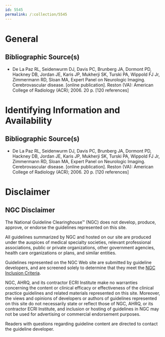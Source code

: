 ```yaml
---
id: 5545
permalink: /:collection/5545
---
```


# General

## Bibliographic Source(s)

- De La Paz RL, Seidenwurm DJ, Davis PC, Brunberg JA, Dormont PD, Hackney DB, Jordan JE, Karis JP, Mukherji SK, Turski PA, Wippold FJ Jr, Zimmermann RD, Sloan MA, Expert Panel on Neurologic Imaging. Cerebrovascular disease. [online publication]. Reston (VA): American College of Radiology (ACR); 2006. 20 p. [120 references]

# Identifying Information and Availability

## Bibliographic Source(s)

- De La Paz RL, Seidenwurm DJ, Davis PC, Brunberg JA, Dormont PD, Hackney DB, Jordan JE, Karis JP, Mukherji SK, Turski PA, Wippold FJ Jr, Zimmermann RD, Sloan MA, Expert Panel on Neurologic Imaging. Cerebrovascular disease. [online publication]. Reston (VA): American College of Radiology (ACR); 2006. 20 p. [120 references]

# Disclaimer

## NGC Disclaimer

The National Guideline Clearinghouse™ (NGC) does not develop, produce, approve, or endorse the guidelines represented on this site.

All guidelines summarized by NGC and hosted on our site are produced under the auspices of medical specialty societies, relevant professional associations, public or private organizations, other government agencies, health care organizations or plans, and similar entities.

Guidelines represented on the NGC Web site are submitted by guideline developers, and are screened solely to determine that they meet the [NGC Inclusion Criteria](/help-and-about/summaries/inclusion-criteria).

NGC, AHRQ, and its contractor ECRI Institute make no warranties concerning the content or clinical efficacy or effectiveness of the clinical practice guidelines and related materials represented on this site. Moreover, the views and opinions of developers or authors of guidelines represented on this site do not necessarily state or reflect those of NGC, AHRQ, or its contractor ECRI Institute, and inclusion or hosting of guidelines in NGC may not be used for advertising or commercial endorsement purposes.

Readers with questions regarding guideline content are directed to contact the guideline developer.

